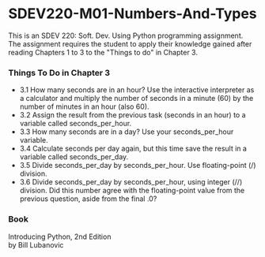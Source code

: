 # SDEV220-M01-Numbers-And-Types
This is an SDEV 220: Soft. Dev. Using Python programming assignment. The assignment requires the student to apply their knowledge gained after reading Chapters 1 to 3 to the "Things to do" in Chapter 3. 

### Things To Do in Chapter 3
- 3.1 How many seconds are in an hour? Use the interactive interpreter as a calculator and multiply the number of seconds in a minute (60) by the number of minutes in an hour (also 60).
- 3.2 Assign the result from the previous task (seconds in an hour) to a variable called seconds_per_hour.
- 3.3 How many seconds are in a day? Use your seconds_per_hour variable.
- 3.4 Calculate seconds per day again, but this time save the result in a variable called seconds_per_day.
- 3.5 Divide seconds_per_day by seconds_per_hour. Use floating-point (/) division.
- 3.6 Divide seconds_per_day by seconds_per_hour, using integer (//) division. Did this number agree with the floating-point value from the previous question, aside from the final .0?

### Book
Introducing Python, 2nd Edition  
by Bill Lubanovic
